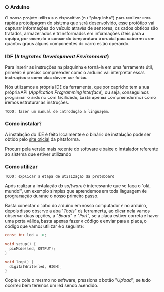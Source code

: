 ### O Arduino

O nosso projeto utiliza a o dispositivo (ou "plaquinha") para
realizar uma rápida prototipagem do sistema que será desenvolvido,
esse protótipo vai capturar informações do veículo através de sensores,
os dados obtidos são tratados, armazenados e transformados em
informações úteis para a equipe, por exemplo o sensor de temperatura
é crucial para sabermos em quantos graus alguns componentes do carro
estão operando.

### IDE (_Integrated Development Environment_)

Para inserir as instruções na plaquinha e torná-la em uma ferramente útil,
primeiro é preciso compreender como o arduino vai interpretar essas instruções
e como elas devem ser feitas.

Nós utilizamos a própria IDE da ferramenta, que por capricho tem a sua própria
API (_Application Programming Interface_), ou seja, conseguimos programar o
arduino com facilidade, basta apenas compreendermos como iremos estruturar as
instruções.

`TODO: fazer um manual de introdução a linguagem.`

### Como instalar?

A instalação do IDE é feito localmente e o binário de instalação pode ser
obtido pelo [site oficial](https://www.arduino.cc/en/software) da plataforma.

Procure pela versão mais recente do software e baixe o instalador referente
ao sistema que estiver utilizando

### Como utilizar

`TODO: explicar a etapa de utilização da protoboard`

Após realizar a instalação do _software_ é interessante que se faça o "olá, mundo!",
um exemplo simples que aprendemos em toda linguagem de programação durante o nosso
primeiro passo.

Basta conectar o cabo do arduino em nosso computador e no arduino, depois disso observe
a aba "_Tools_" da ferramenta, ao clicar nela vamos observar duas opções, a "_Board_" e
"_Port_", se a placa estiver correta e haver uma porta válida, basta apenas fazer o
código e enviar para a placa, o código que vamos utilizar é o seguinte:


```c
const int led = 10;

void setup() {
  pinMode(led, OUTPUT);
}

void loop() {
  digitalWrite(led, HIGH);
}
```

Copie e cole o mesmo no software, pressiona o botão "_Upload_", se tudo ocorreu bem
teremos um led sendo acendido.
